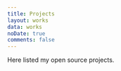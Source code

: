 ```yaml
---
title: Projects
layout: works
data: works
noDate: true
comments: false
---
```


Here listed my open source projects.